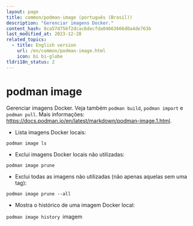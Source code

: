```yaml
---
layout: page
title: common/podman-image (português (Brasil))
description: "Gerenciar imagens Docker."
content_hash: 8ca57d756f2dcac6decfda04663666d0a4de763b
last_modified_at: 2023-12-28
related_topics:
  - title: English version
    url: /en/common/podman-image.html
    icon: bi bi-globe
tldri18n_status: 2
---
```

# podman image

Gerenciar imagens Docker.
Veja também `podman build`, `podman import` e `podman pull`.
Mais informações: <https://docs.podman.io/en/latest/markdown/podman-image.1.html>.

- Lista imagens Docker locais:

`podman image ls`

- Exclui imagens Docker locais não utilizadas:

`podman image prune`

- Exclui todas as imagens não utilizadas (não apenas aquelas sem uma tag):

`podman image prune --all`

- Mostra o histórico de uma imagem Docker local:

`podman image history `<span class="tldr-var badge badge-pill bg-dark-lm bg-white-dm text-white-lm text-dark-dm font-weight-bold">imagem</span>
